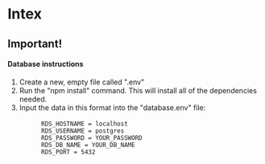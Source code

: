 # Intex
<h2>Important!</h2>
<h4>Database instructions</h4>
<ol>
  <li>
    Create a new, empty file called ".env"
  </li>
  <li>
    Run the "npm install" command. This will install all of the dependencies needed.
  </li>
  <li>
    <span>Input the data in this format into the "database.env" file:</span>
    <br>
    <code>
      RDS_HOSTNAME = localhost
      RDS_USERNAME = postgres
      RDS_PASSWORD = YOUR_PASSWORD
      RDS_DB_NAME = YOUR_DB_NAME
      RDS_PORT = 5432
    </code>
  </li>
</ol>
